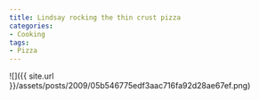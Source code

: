 ```yaml
---
title: Lindsay rocking the thin crust pizza
categories:
- Cooking
tags:
- Pizza
---
```


![]({{ site.url }}/assets/posts/2009/05b546775edf3aac716fa92d28ae67ef.png)
